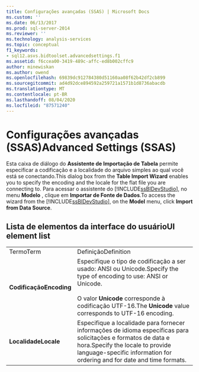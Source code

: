 ```yaml
---
title: Configurações avançadas (SSAS) | Microsoft Docs
ms.custom: ''
ms.date: 06/13/2017
ms.prod: sql-server-2014
ms.reviewer: ''
ms.technology: analysis-services
ms.topic: conceptual
f1_keywords:
- sql12.asvs.bidtoolset.advancedsettings.f1
ms.assetid: f6ccea00-3419-489c-affc-ed8b002cffc9
author: minewiskan
ms.author: owend
ms.openlocfilehash: 69839dc912784380d51160aa08f62b42df2cb899
ms.sourcegitcommit: ad4d92dce894592a259721a1571b1d8736abacdb
ms.translationtype: MT
ms.contentlocale: pt-BR
ms.lasthandoff: 08/04/2020
ms.locfileid: "87571240"
---
```

# <a name="advanced-settings-ssas"></a><span data-ttu-id="068fb-102">Configurações avançadas (SSAS)</span><span class="sxs-lookup"><span data-stu-id="068fb-102">Advanced Settings (SSAS)</span></span>
  <span data-ttu-id="068fb-103">Esta caixa de diálogo do **Assistente de Importação de Tabela** permite especificar a codificação e a localidade do arquivo simples ao qual você está se conectando.</span><span class="sxs-lookup"><span data-stu-id="068fb-103">This dialog box from the **Table Import Wizard** enables you to specify the encoding and the locale for the flat file you are connecting to.</span></span> <span data-ttu-id="068fb-104">Para acessar o assistente do [!INCLUDE[ssBIDevStudio](../includes/ssbidevstudio-md.md)], no menu **Modelo** , clique em **Importar de Fonte de Dados**.</span><span class="sxs-lookup"><span data-stu-id="068fb-104">To access the wizard from the [!INCLUDE[ssBIDevStudio](../includes/ssbidevstudio-md.md)], on the **Model** menu, click **Import from Data Source**.</span></span>  
  
## <a name="ui-element-list"></a><span data-ttu-id="068fb-105">Lista de elementos da interface do usuário</span><span class="sxs-lookup"><span data-stu-id="068fb-105">UI element list</span></span>  
  
|||  
|-|-|  
|<span data-ttu-id="068fb-106">Termo</span><span class="sxs-lookup"><span data-stu-id="068fb-106">Term</span></span>|<span data-ttu-id="068fb-107">Definição</span><span class="sxs-lookup"><span data-stu-id="068fb-107">Definition</span></span>|  
|<span data-ttu-id="068fb-108">**Codificação**</span><span class="sxs-lookup"><span data-stu-id="068fb-108">**Encoding**</span></span>|<span data-ttu-id="068fb-109">Especifique o tipo de codificação a ser usado: ANSI ou Unicode.</span><span class="sxs-lookup"><span data-stu-id="068fb-109">Specify the type of encoding to use: ANSI or Unicode.</span></span><br /><br /> <span data-ttu-id="068fb-110">O valor **Unicode** corresponde à codificação UTF-16.</span><span class="sxs-lookup"><span data-stu-id="068fb-110">The **Unicode** value corresponds to UTF-16 encoding.</span></span>|  
|<span data-ttu-id="068fb-111">**Localidade**</span><span class="sxs-lookup"><span data-stu-id="068fb-111">**Locale**</span></span>|<span data-ttu-id="068fb-112">Especifique a localidade para fornecer informações de idioma específicas para solicitações e formatos de data e hora.</span><span class="sxs-lookup"><span data-stu-id="068fb-112">Specify the locale to provide language-specific information for ordering and for date and time formats.</span></span>|  
  
  
